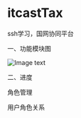 # itcastTax
ssh学习，国网协同平台

一、功能模块图

![Image text](https://github.com/tianjiwuhen7/itcastTax/blob/master/WebRoot/images/resource/mk.jpg)

二、进度

角色管理

用户角色关系
